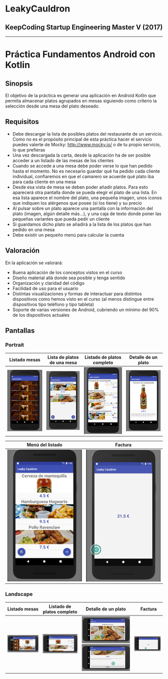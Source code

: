 # **LeakyCauldron**
## **KeepCoding Startup Engineering Master V (2017)**

- - -

# **Práctica Fundamentos Android con Kotlin**
## **Sinopsis**
El objetivo de la práctica es generar una aplicación en Android Kotlin que permita almacenar platos agrupados en mesas siguiendo como criterio la selección desde una mesa del plato deseado.

## **Requisitos**
- Debe descargar la lista de posibles platos del restaurante de un servicio. Como no es el propósito principal de esta práctica hacer el servicio puedes valerte de Mocky: http://www.mocky.io/ o de tu propio servicio, lo que prefieras
- Una vez descargada la carta, desde la aplicación ha de ser posible acceder a un listado de las mesas de los clientes
- Cuando se accede a una mesa debe poder verse lo que han pedido hasta el momento. No es necesario guardar qué ha pedido cada cliente individual, confiaremos en que el camarero se acuerde qué plato iba para cada cliente en una mesa
- Desde esa vista de mesa se deben poder añadir platos. Para esto aparecerá otra pantalla donde se pueda elegir el plato de una lista. En esa lista aparece el nombre del plato, una pequeña imagen, unos iconos que indiquen los alérgenos que posee (si los tiene) y su precio
- Al pulsar sobre un plato aparece una pantalla con la información del plato (imagen, algún detalle más...), y una caja de texto donde poner las pequeñas variantes que pueda pedir un cliente
- Si guardamos dicho plato se añadirá a la lista de los platos que han pedido en una mesa
- Debe existir un pequeño menú para calcular la cuenta

## **Valoración**
En la aplicación se valorará:
- Buena aplicación de los conceptos vistos en el curso
- Diseño material allá donde sea posible y tenga sentido
- Organización y claridad del código
- Facilidad de uso para el usuario
- Distintas visualizaciones y formas de interactuar para distintos dispositivos como hemos visto en el curso (al menos distingue entre dispositivos tipo teléfono y tipo tableta)
- Soporte de varias versiones de Android, cubriendo un mínimo del 90% de
los dispositivos actuales

## Pantallas 
### Portrait
Listado mesas | Lista de platos de una mesa | Listado de platos completo | Detalle de un plato
------------ | ------------- | ------------- | -------------
<img src = "https://github.com/manuelcolmenero/LeakyCauldron/blob/develop/screenshots/port/Pantalla01.png" width="250px"> | <img src = "https://github.com/manuelcolmenero/LeakyCauldron/blob/develop/screenshots/port/Pantalla02.png" width="250px"> | <img src = "https://github.com/manuelcolmenero/LeakyCauldron/blob/develop/screenshots/port/Pantalla03.png" width="250px"> | <img src = "https://github.com/manuelcolmenero/LeakyCauldron/blob/develop/screenshots/port/Pantalla04.png" width="250px">

Menú del listado  | Factura 
------------ | ------------- 
<img src = "https://github.com/manuelcolmenero/LeakyCauldron/blob/develop/screenshots/port/Pantalla05.png" width="250px"> | <img src = "https://github.com/manuelcolmenero/LeakyCauldron/blob/develop/screenshots/port/Pantalla06.png" width="250px"> 

### Landscape
Listado mesas | Listado de platos completo | Detalle de un plato |  Factura 
------------ | ------------- | ------------ | -------------
<img src = "https://github.com/manuelcolmenero/LeakyCauldron/blob/develop/screenshots/land/pantalla01.png" width="350px"> | <img src = "https://github.com/manuelcolmenero/LeakyCauldron/blob/develop/screenshots/land/pantalla02.png" width="350px"> | <img src = "https://github.com/manuelcolmenero/LeakyCauldron/blob/develop/screenshots/land/pantalla03a.png" width="350px"> <img src = "https://github.com/manuelcolmenero/LeakyCauldron/blob/develop/screenshots/land/pantalla03b.png" width="350px"> | <img src = "https://github.com/manuelcolmenero/LeakyCauldron/blob/develop/screenshots/land/pantalla04.png" width="250px"> 